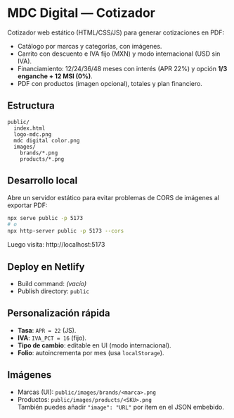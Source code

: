 # MDC Digital — Cotizador

Cotizador web estático (HTML/CSS/JS) para generar cotizaciones en PDF:
- Catálogo por marcas y categorías, con imágenes.
- Carrito con descuento e IVA fijo (MXN) y modo internacional (USD sin IVA).
- Financiamiento: 12/24/36/48 meses con interés (APR 22%) y opción **1/3 enganche + 12 MSI (0%)**.
- PDF con productos (imagen opcional), totales y plan financiero.

## Estructura
```
public/
  index.html
  logo-mdc.png
  mdc digital color.png
  images/
    brands/*.png
    products/*.png
```

## Desarrollo local
Abre un servidor estático para evitar problemas de CORS de imágenes al exportar PDF:
```bash
npx serve public -p 5173
# o
npx http-server public -p 5173 --cors
```
Luego visita: http://localhost:5173

## Deploy en Netlify
- Build command: *(vacío)*
- Publish directory: `public`

## Personalización rápida
- **Tasa**: `APR = 22` (JS).
- **IVA**: `IVA_PCT = 16` (fijo).
- **Tipo de cambio**: editable en UI (modo internacional).
- **Folio**: autoincrementa por mes (usa `localStorage`).

## Imágenes
- Marcas (UI): `public/images/brands/<marca>.png`
- Productos: `public/images/products/<SKU>.png`  
  También puedes añadir `"image": "URL"` por ítem en el JSON embebido.

